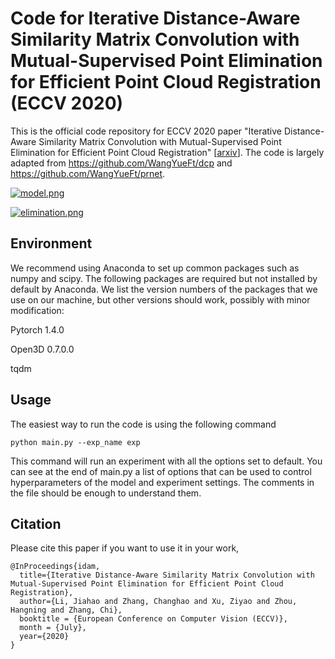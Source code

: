 # Code for Iterative Distance-Aware Similarity Matrix Convolution with Mutual-Supervised Point Elimination for Efficient Point Cloud Registration (ECCV 2020)
This is the official code repository for ECCV 2020 paper "Iterative Distance-Aware Similarity Matrix Convolution with Mutual-Supervised Point Elimination for Efficient Point Cloud Registration" [[arxiv](https://arxiv.org/abs/1910.10328)]. The code is largely adapted from https://github.com/WangYueFt/dcp and https://github.com/WangYueFt/prnet.

[![model.png](https://s7.gifyu.com/images/model.png)](https://gifyu.com/image/WkbF)

[![elimination.png](https://s7.gifyu.com/images/elimination.png)](https://gifyu.com/image/WkbY)

## Environment
We recommend using Anaconda to set up common packages such as numpy and scipy. The following packages are required but not installed by default by Anaconda. We list the version numbers of the packages that we use on our machine, but other versions should work, possibly with minor modification:

Pytorch 1.4.0

Open3D 0.7.0.0

tqdm

## Usage
The easiest way to run the code is using the following command
```
python main.py --exp_name exp
```
This command will run an experiment with all the options set to default. You can see at the end of main.py a list of options that can be used to control hyperparameters of the model and experiment settings. The comments in the file should be enough to understand them.

## Citation
Please cite this paper if you want to use it in your work,

	@InProceedings{idam,
	  title={Iterative Distance-Aware Similarity Matrix Convolution with Mutual-Supervised Point Elimination for Efficient Point Cloud Registration},
	  author={Li, Jiahao and Zhang, Changhao and Xu, Ziyao and Zhou, Hangning and Zhang, Chi},
	  booktitle = {European Conference on Computer Vision (ECCV)},
	  month = {July},
	  year={2020}
	}
